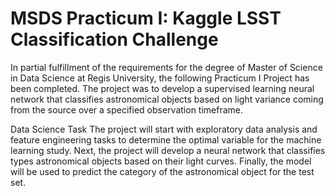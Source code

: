 # MSDS Practicum I: Kaggle LSST Classification Challenge

In partial fulfillment of the requirements for the degree of Master of Science in Data Science at Regis University, 
the following Practicum I Project has been completed. 
The project was to develop a supervised learning neural network that classifies astronomical objects based on 
light variance coming from the source over a specified observation timeframe.

Data Science Task
The project will start with exploratory data analysis and feature engineering tasks to determine the optimal variable for 
the machine learning study. Next, the project will develop a neural network that classifies types astronomical objects 
based on their light curves. Finally, the model will be used to predict the category of the astronomical object for the test set. 

